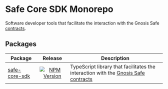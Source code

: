 # Safe Core SDK Monorepo

Software developer tools that facilitate the interaction with the Gnosis Safe [contracts](https://github.com/gnosis/safe-contracts)<!-- and [services](https://github.com/gnosis/safe-transaction-service)-->.

## Packages

| Package | Release | Description |
| ------- | :-----: | ----------- |
| [safe-core-sdk](https://github.com/gnosis/safe-core-sdk/tree/master/packages/safe-core-sdk) | [![NPM Version](https://badge.fury.io/js/%40gnosis.pm%2Fsafe-core-sdk.svg)](https://badge.fury.io/js/%40gnosis.pm%2Fsafe-core-sdk) | TypeScript library that facilitates the interaction with the [Gnosis Safe contracts](https://github.com/gnosis/safe-contracts) |
<!--
| [safe-core-sdk-app](https://github.com/gnosis/safe-core-sdk/tree/master/packages/safe-core-sdk-app) | - | Example Dapp that uses the [Safe Core SDK](https://github.com/gnosis/safe-core-sdk/tree/master/packages/safe-core-sdk) |
| [safe-transaction-service-client](https://github.com/gnosis/safe-core-sdk/tree/master/packages/safe-transaction-service-client) | [![NPM Version](https://badge.fury.io/js/%40gnosis.pm%2Fsafe-transaction-service-client.svg)](https://badge.fury.io/js/%40gnosis.pm%2Fsafe-transaction-service-client) | TypeScript library that integrates with the [Safe Transaction Service](https://github.com/gnosis/safe-transaction-service) |
-->
